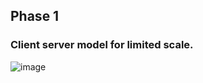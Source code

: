 <h2>Phase 1 </h2>
<h3>Client server model for limited scale. </h3>

![image](https://user-images.githubusercontent.com/65528044/184506998-4ca21e06-cae3-4232-8466-e4016dc4e651.png)


